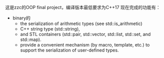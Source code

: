 这是zzc的OOP final project，编译版本最低要求为C++17
现在完成的功能有：
* binary的
  * the serialization of arithmetic types (see std::is_arithmetic)
  * C++ string type (std::string),
  * and STL containers (std::pair, std::vector, std::list, std::set, and std::map).
  * provide a convenient mechanism (by macro, template, etc.) to support the serialization of user-defined types.
